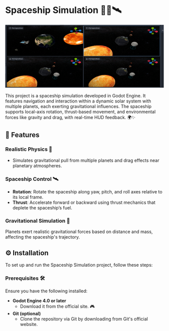 # Spaceship Simulation 🚀🌌🛰

<img src="readme.png" alt="Spaceship Simulation Project Overview" width="900" height="200">

This project is a spaceship simulation developed in Godot Engine. It features navigation and interaction within a dynamic solar system with multiple planets, each exerting gravitational influences. The spaceship supports local-axis rotation, thrust-based movement, and environmental forces like gravity and drag, with real-time HUD feedback. 🌍✨

## 🚀 Features

### Realistic Physics 🌌
- Simulates gravitational pull from multiple planets and drag effects near planetary atmospheres.

### Spaceship Control 🛰️
- **Rotation**: Rotate the spaceship along yaw, pitch, and roll axes relative to its local frame.
- **Thrust**: Accelerate forward or backward using thrust mechanics that deplete the spaceship’s fuel.


### Gravitational Simulation 🌠
Planets exert realistic gravitational forces based on distance and mass, affecting the spaceship's trajectory.


## ⚙️ Installation

To set up and run the Spaceship Simulation project, follow these steps:

### Prerequisites 🛠️
Ensure you have the following installed:
- **Godot Engine 4.0 or later**
  - Download it from the official site. 🎮
- **Git (optional)**
  - Clone the repository via Git by downloading from Git's official website.
